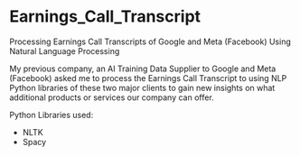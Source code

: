 # Earnings_Call_Transcript
Processing Earnings Call Transcripts of Google and Meta (Facebook) Using Natural Language Processing

My previous company, an AI Training Data Supplier to Google and Meta (Facebook) asked me to process the Earnings Call Transcript to using NLP Python libraries of these two major clients to gain new insights on what additional products or services our company can offer.

Python Libraries used:
- NLTK
- Spacy
